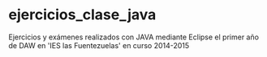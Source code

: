 # ejercicios_clase_java
Ejercicios y exámenes realizados con JAVA mediante Eclipse el primer año de DAW en 'IES las Fuentezuelas' en curso 2014-2015

